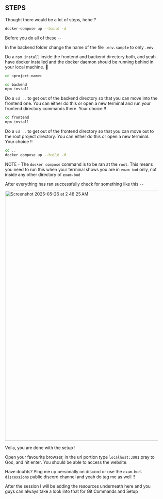 ## STEPS

Thought there would be a lot of steps, hehe ?

```bash
docker-compose up --build -d
```

Before you do all of these -- 

In the backend folder change the name of the file `.env.sample` to only `.env`

Do a `npm install` inside the frontend and backend directory both, and yeah have docker installed and the docker daemon should be running behind in your local machine. 🙂

```bash
cd <project-name>
```

```bash
cd backend
npm install
```

Do a `cd ..` to get out of the backend directory so that you can move into the frontend one. You can either do this or open a new terminal and run your frontend directory commands there. Your choice !!

```bash
cd frontend
npm install
```

Do a `cd ..` to get out of the frontend directory so that you can move out to the root project directory. You can either do this or open a new terminal. Your choice !!

```bash
cd ..
docker compose up --build -d
```
NOTE - The `docker compose` command is to be ran at the `root`. This means you need to run this when your terminal shows you are in `exam-bud` only, not inside any other directory of `exam-bud`

After everything has ran successfully check for something like this -- 

<img width="825" alt="Screenshot 2025-05-26 at 2 48 25 AM" src="https://github.com/user-attachments/assets/bc617a55-7945-421f-bb26-8c21b2295e63" />

Voila, you are done with the setup !

Open your favourite browser, in the url portion type `localhost:3001` pray to God, and hit enter. You should be able to access the website. 

Have doubts? Ping me up personally on discord or use the `exam-bud-discussions` public discord channel and yeah do tag me as well !!


After the session I will be adding the resources underneath here and you guys can always take a look into that for Git Commands and Setup

